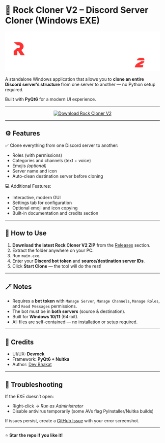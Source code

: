 # 💠 Rock Cloner V2 – Discord Server Cloner (Windows EXE)

![Rock Cloner V2](ROCK_CLONER.png)

A standalone Windows application that allows you to **clone an entire Discord server’s structure** from one server to another — no Python setup required.  

Built with **PyQt6** for a modern UI experience.

---

<p align="center">
  <a href="https://github.com/devrock07/rock-cloner/releases/tag/2.0">
    <img src="https://img.shields.io/badge/⬇️%20Download%20Rock%20Cloner%20V2-blue?style=for-the-badge&logo=github" alt="Download Rock Cloner V2">
  </a>
</p>

---

## ⚙️ Features

✅ Clone everything from one Discord server to another:
- Roles (with permissions)  
- Categories and channels (text + voice)  
- Emojis *(optional)*  
- Server name and icon  
- Auto-clean destination server before cloning  

💻 Additional Features:
- Interactive, modern GUI  
- Settings tab for configuration  
- Optional emoji and icon copying  
- Built-in documentation and credits section  

---

## 🚀 How to Use

1. **Download the latest Rock Cloner V2 ZIP** from the [Releases](https://github.com/devrock07/rock-cloner/releases/tag/2.0) section.  
2. Extract the folder anywhere on your PC.  
3. Run `main.exe`.  
4. Enter your **Discord bot token** and **source/destination server IDs**.  
5. Click **Start Clone** — the tool will do the rest!  

---

## 🪄 Notes

- Requires a **bot token** with `Manage Server`, `Manage Channels`, `Manage Roles`, and `Read Messages` permissions.  
- The bot must be in **both servers** (source & destination).  
- Built for **Windows 10/11** (64-bit).  
- All files are self-contained — no installation or setup required.  

---

## 🧩 Credits

- UI/UX: **Devrock**  
- Framework: **PyQt6 + Nuitka**  
- Author: [Dev Bhakat](https://github.com/devrock07)  

---

## 🐛 Troubleshooting

If the EXE doesn’t open:
- Right-click → *Run as Administrator*  
- Disable antivirus temporarily (some AVs flag PyInstaller/Nuitka builds)  

If issues persist, create a [GitHub Issue](https://github.com/devrock07/rock-cloner/issues) with your error screenshot.

---

⭐ **Star the repo if you like it!**
